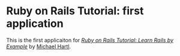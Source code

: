 # Ruby on Rails Tutorial: first application

This is the first applicaiton for [*Ruby on Rails Tutorial: Learn Rails by Example*](http://railstutorial.org/) by [Michael Hartl](http://michaelhartl.com/).
